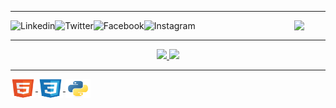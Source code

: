 <hr>
<a href="https://www.linkedin.com/in/caique-fernandes/" rel="nofollow">
  <img align="left" alt="Linkedin" src="https://img.shields.io/badge/-LinkedIn-%230077B5?style=for-the-badge&amp;logo=linkedin&amp;logoColor=white" />
</a>
<a href="https://twitter.com/caiiqef">
  <img align="left" alt="Twitter" src="https://img.shields.io/badge/Twitter-1DA1F2?style=for-the-badge&logo=twitter&logoColor=white" />
</a>
<a href="https://www.facebook.com/caiiqef">
  <img align="left" alt="Facebook" src="https://img.shields.io/badge/Facebook-3b5998?style=for-the-badge&logo=facebook&logoColor=white" />
</a>
<a href="https://instagram.com/caiiqef">
  <img align="left" alt="Instagram" src="https://img.shields.io/badge/Instagram-E1306C?style=for-the-badge&logo=instagram&logoColor=white" />
</a>
<a href="https://github.com/caiiqef">
  <img align='right' src='https://i.imgur.com/sv6ffPf.gif' width='50'>
</a>
<br>
<hr>
<div align="center">
  <a href="https://github.com/caiiqef">
    <img height="180em" src="https://github-readme-stats.vercel.app/api?username=caiiqef&show_icons=true&theme=github_dark&include_all_commits=true&count_private=true"/>
    <img height="180em" src="https://github-readme-stats-eight-theta.vercel.app/api/top-langs/?username=caiiqef&layout=compact&langs_count=8&border=true&theme=github_dark"/>
</div>
<hr>
<div style="display: inline_block">
  <img align="center" alt="HTML" height="30" width="40" src="https://raw.githubusercontent.com/devicons/devicon/master/icons/html5/html5-original.svg">
  <img align="center" alt="CSS" height="30" width="40" src="https://raw.githubusercontent.com/devicons/devicon/master/icons/css3/css3-original.svg">
  <img align="center" alt="Python" height="30" width="40" src="https://raw.githubusercontent.com/devicons/devicon/master/icons/python/python-original.svg">
  </a>
</div>
